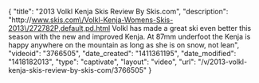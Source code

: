 {
    "title": "2013 Volkl Kenja Skis Review By Skis.com",
    "description": "http:\/\/www.skis.com\/Volkl-Kenja-Womens-Skis-2013\/272782P,default,pd.html  Volkl has made a great ski even better this season with the new and improved Kenja. At 87mm underfoot the Kenja is happy anywhere on the mountain as long as she is on snow, not lean",
    "videoid": "3766505",
    "date_created": "1411361195",
    "date_modified": "1418182013",
    "type": "captivate",
    "layout": "video",
    "url": "\/v\/2013-volkl-kenja-skis-review-by-skis-com\/3766505"
}